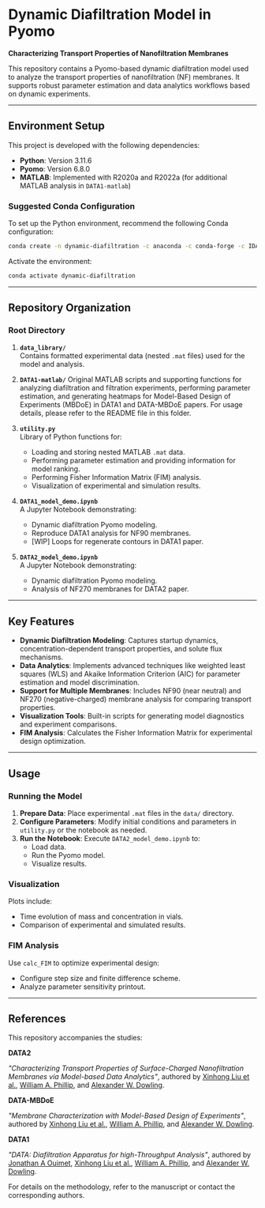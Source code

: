 # Dynamic Diafiltration Model in Pyomo

**Characterizing Transport Properties of Nanofiltration Membranes**

This repository contains a Pyomo-based dynamic diafiltration model used to analyze the transport properties of nanofiltration (NF) membranes. It supports robust parameter estimation and data analytics workflows based on dynamic experiments.

---

## Environment Setup

This project is developed with the following dependencies:
- **Python**: Version 3.11.6
- **Pyomo**: Version 6.8.0
- **MATLAB**: Implemented with R2020a and R2022a (for additional MATLAB analysis in `DATA1-matlab`)

### Suggested Conda Configuration

To set up the Python environment, recommend the following Conda configuration:
```bash
conda create -n dynamic-diafiltration -c anaconda -c conda-forge -c IDAES-PSE python=3.11 numpy matplotlib pandas scipy idaes-pse
```
Activate the environment:
```bash
conda activate dynamic-diafiltration
```

---

## Repository Organization

### Root Directory

1. **`data_library/`**  
   Contains formatted experimental data (nested `.mat` files) used for the model and analysis.

2. **`DATA1-matlab/`**
   Original MATLAB scripts and supporting functions for analyzing diafiltration and filtration experiments, performing parameter estimation, and generating heatmaps for Model-Based Design of Experiments (MBDoE) in DATA1 and DATA-MBDoE papers. For usage details, please refer to the README file in this folder.
   
3. **`utility.py`**  
   Library of Python functions for:
   - Loading and storing nested MATLAB `.mat` data.
   - Performing parameter estimation and providing information for model ranking.
   - Performing Fisher Information Matrix (FIM) analysis.
   - Visualization of experimental and simulation results.

4. **`DATA1_model_demo.ipynb`**  
   A Jupyter Notebook demonstrating:
   - Dynamic diafiltration Pyomo modeling.
   - Reproduce DATA1 analysis for NF90 membranes.
   - [WIP] Loops for regenerate contours in DATA1 paper.
  
5. **`DATA2_model_demo.ipynb`**  
   A Jupyter Notebook demonstrating:
   - Dynamic diafiltration Pyomo modeling.
   - Analysis of NF270 membranes for DATA2 paper.
---

## Key Features

- **Dynamic Diafiltration Modeling**: Captures startup dynamics, concentration-dependent transport properties, and solute flux mechanisms.
- **Data Analytics**: Implements advanced techniques like weighted least squares (WLS) and Akaike Information Criterion (AIC) for parameter estimation and model discrimination.
- **Support for Multiple Membranes**: Includes NF90 (near neutral) and NF270 (negative-charged) membrane analysis for comparing transport properties.
- **Visualization Tools**: Built-in scripts for generating model diagnostics and experiment comparisons.
- **FIM Analysis**: Calculates the Fisher Information Matrix for experimental design optimization.

---

## Usage

### Running the Model
1. **Prepare Data**: Place experimental `.mat` files in the `data/` directory.
2. **Configure Parameters**: Modify initial conditions and parameters in `utility.py` or the notebook as needed.
3. **Run the Notebook**: Execute `DATA2_model_demo.ipynb` to:
   - Load data.
   - Run the Pyomo model.
   - Visualize results.

### Visualization
Plots include:
- Time evolution of mass and concentration in vials.
- Comparison of experimental and simulated results.

### FIM Analysis
Use `calc_FIM` to optimize experimental design:
- Configure step size and finite difference scheme.
- Analyze parameter sensitivity printout.

---

## References

This repository accompanies the studies: 

**DATA2**

*"Characterizing Transport Properties of Surface-Charged Nanofiltration Membranes via Model-based Data Analytics"*, authored by [Xinhong Liu et al.](mailto:xliu27@nd.edu), [William A. Phillip](mailto:wphillip@nd.edu), and [Alexander W. Dowling](mailto:adowling@nd.edu).

**DATA-MBDoE**

*"Membrane Characterization with Model-Based Design of Experiments"*, authored by [Xinhong Liu et al.](mailto:xliu27@nd.edu), [William A. Phillip](mailto:wphillip@nd.edu), and [Alexander W. Dowling](mailto:adowling@nd.edu).

**DATA1**

*"DATA: Diafiltration Apparatus for high-Throughput Analysis"*, authored by [Jonathan A Ouimet](mailto:ouimetja@gmail.com), [Xinhong Liu et al.](mailto:xliu27@nd.edu), [William A. Phillip](mailto:wphillip@nd.edu), and [Alexander W. Dowling](mailto:adowling@nd.edu).


For details on the methodology, refer to the manuscript or contact the corresponding authors.
